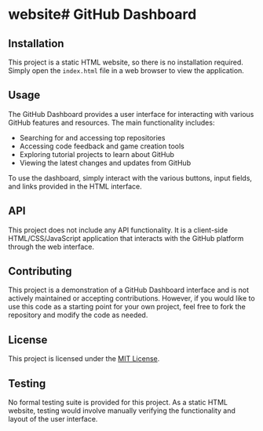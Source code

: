 # website# GitHub Dashboard

## Installation

This project is a static HTML website, so there is no installation required. Simply open the `index.html` file in a web browser to view the application.

## Usage

The GitHub Dashboard provides a user interface for interacting with various GitHub features and resources. The main functionality includes:

- Searching for and accessing top repositories
- Accessing code feedback and game creation tools
- Exploring tutorial projects to learn about GitHub
- Viewing the latest changes and updates from GitHub

To use the dashboard, simply interact with the various buttons, input fields, and links provided in the HTML interface.

## API

This project does not include any API functionality. It is a client-side HTML/CSS/JavaScript application that interacts with the GitHub platform through the web interface.

## Contributing

This project is a demonstration of a GitHub Dashboard interface and is not actively maintained or accepting contributions. However, if you would like to use this code as a starting point for your own project, feel free to fork the repository and modify the code as needed.

## License

This project is licensed under the [MIT License](LICENSE).

## Testing

No formal testing suite is provided for this project. As a static HTML website, testing would involve manually verifying the functionality and layout of the user interface.

